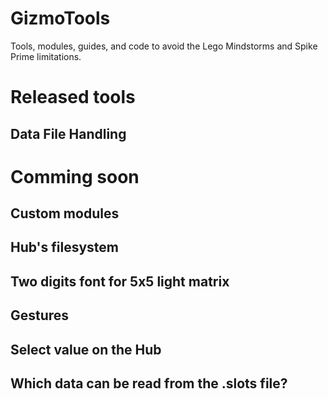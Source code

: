 # GizmoTools
Tools, modules, guides, and code to avoid the Lego Mindstorms and Spike Prime limitations.

# Released tools

## Data File Handling

# Comming soon

## Custom modules
## Hub's filesystem
## Two digits font for 5x5 light matrix
## Gestures
## Select value on the Hub
## Which data can be read from the .slots file?
